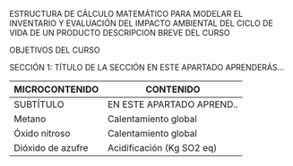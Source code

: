 

ESTRUCTURA DE CÁLCULO MATEMÁTICO PARA MODELAR EL INVENTARIO Y EVALUACIÓN DEL IMPACTO AMBIENTAL DEL CICLO DE VIDA DE UN PRODUCTO
DESCRIPCION BREVE DEL CURSO

OBJETIVOS DEL CURSO

SECCIÓN 1: TÍTULO DE LA SECCIÓN
EN ESTE APARTADO APRENDERÁS...

| MICROCONTENIDO                      | CONTENIDO    | 
|-----------------------------------|-----------------------------|
| SUBTÍTULO                         |  EN ESTE APARTADO APREND..                                    
| Metano                            | Calentamiento global        |                                    
| Óxido nitroso                     | Calentamiento global        |                          
| Dióxido de azufre                 | Acidificación (Kg SO2 eq)   | 
</center>









